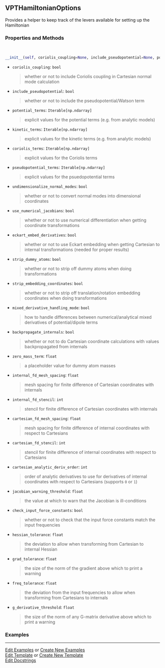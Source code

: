## <a id="Psience.VPT2.Runner.VPTHamiltonianOptions">VPTHamiltonianOptions</a>
Provides a helper to keep track of the levers available for
setting up the Hamiltonian

### Properties and Methods
<a id="Psience.VPT2.Runner.VPTHamiltonianOptions.__init__" class="docs-object-method">&nbsp;</a>
```python
__init__(self, coriolis_coupling=None, include_pseudopotential=None, potential_terms=None, kinetic_terms=None, coriolis_terms=None, pseudopotential_terms=None, undimensionalize_normal_modes=None, use_numerical_jacobians=None, eckart_embed_derivatives=None, strip_dummy_atoms=None, strip_embedding_coordinates=None, mixed_derivative_handling_mode=None, backpropagate_internals=None, zero_mass_term=None, internal_fd_mesh_spacing=None, internal_fd_stencil=None, cartesian_fd_mesh_spacing=None, cartesian_fd_stencil=None, cartesian_analytic_deriv_order=None, internal_by_cartesian_order=None, cartesian_by_internal_order=None, jacobian_warning_threshold=None, check_input_force_constants=None, hessian_tolerance=None, grad_tolerance=None, freq_tolerance=None, g_derivative_threshold=None): 
```

- `coriolis_coupling`: `bool`
    >whether or not to include Coriolis coupling in Cartesian normal mode calculation
- `include_pseudopotential`: `bool`
    >whether or not to include the pseudopotential/Watson term
- `potential_terms`: `Iterable[np.ndarray]`
    >explicit values for the potential terms (e.g. from analytic models)
- `kinetic_terms`: `Iterable[np.ndarray]`
    >explicit values for the kinetic terms (e.g. from analytic models)
- `coriolis_terms`: `Iterable[np.ndarray]`
    >explicit values for the Coriolis terms
- `pseudopotential_terms`: `Iterable[np.ndarray]`
    >explicit values for the psuedopotential terms
- `undimensionalize_normal_modes`: `bool`
    >whether or not to convert normal modes into dimensional coordinates
- `use_numerical_jacobians`: `bool`
    >whether or not to use numerical differentiation when getting coordinate transformations
- `eckart_embed_derivatives`: `bool`
    >whether or not to use Eckart embedding when getting Cartesian to internal transformations (needed for proper results)
- `strip_dummy_atoms`: `bool`
    >whether or not to strip off dummy atoms when doing transformations
- `strip_embedding_coordinates`: `bool`
    >whether or not to strip off translation/rotation embedding coordinates when doing transformations
- `mixed_derivative_handling_mode`: `bool`
    >how to handle differences between numerical/analytical mixed derivatives of potential/dipole terms
- `backpropagate_internals`: `bool`
    >whether or not to do Cartesian coordinate calculations with values backpropagated from internals
- `zero_mass_term`: `float`
    >a placeholder value for dummy atom masses
- `internal_fd_mesh_spacing`: `float`
    >mesh spacing for finite difference of Cartesian coordinates with internals
- `internal_fd_stencil`: `int`
    >stencil for finite difference of Cartesian coordinates with internals
- `cartesian_fd_mesh_spacing`: `float`
    >mesh spacing for finite difference of internal coordinates with respect to Cartesians
- `cartesian_fd_stencil`: `int`
    >stencil for finite difference of internal coordinates with respect to Cartesians
- `cartesian_analytic_deriv_order`: `int`
    >order of analytic derivatives to use for derivatives of internal coordinates with respect to Cartesians (supports `0` or `1`)
- `jacobian_warning_threshold`: `float`
    >the value at which to warn that the Jacobian is ill-conditions
- `check_input_force_constants`: `bool`
    >whether or not to check that the input force constants match the input frequencies
- `hessian_tolerance`: `float`
    >the deviation to allow when transforming from Cartesian to internal Hessian
- `grad_tolerance`: `float`
    >the size of the norm of the gradient above which to print a warning
- `freq_tolerance`: `float`
    >the deviation from the input frequencies to allow when transforming from Cartesians to internals
- `g_derivative_threshold`: `float`
    >the size of the norm of any G-matrix derivative above which to print a warning

### Examples




___

[Edit Examples](https://github.com/McCoyGroup/Psience/edit/edit/ci/examples/ci/docs/Psience/VPT2/Runner/VPTHamiltonianOptions.md) or 
[Create New Examples](https://github.com/McCoyGroup/Psience/new/edit/?filename=ci/examples/ci/docs/Psience/VPT2/Runner/VPTHamiltonianOptions.md) <br/>
[Edit Template](https://github.com/McCoyGroup/Psience/edit/edit/ci/docs/ci/docs/Psience/VPT2/Runner/VPTHamiltonianOptions.md) or 
[Create New Template](https://github.com/McCoyGroup/Psience/new/edit/?filename=ci/docs/templates/ci/docs/Psience/VPT2/Runner/VPTHamiltonianOptions.md) <br/>
[Edit Docstrings](https://github.com/McCoyGroup/Psience/edit/edit/Psience/VPT2/Runner.py?message=Update%20Docs)